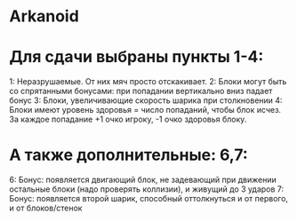 # Arkanoid
# Для сдачи выбраны пункты 1-4:
1: Неразрушаемые. От них мяч просто отскакивает.
2: Блоки могут быть со спрятанными бонусами: при попадании вертикально вниз падает бонус
3: Блоки, увеличивающие скорость шарика при столкновении
4: Блоки имеют уровень здоровья = число попаданий, чтобы блок исчез. За каждое попадание +1 очко игроку, -1 очко здоровья блоку.
# А также дополнительные: 6,7:
6: Бонус: появляется двигающий блок, не задевающий при движении остальные блоки (надо проверять коллизии), и живущий до 3 ударов
7: Бонус: появляется второй шарик, способный оттолкнуться и от первого, и от блоков/стенок

